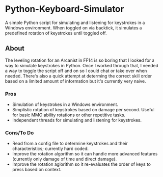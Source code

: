 # Python-Keyboard-Simulator

A simple Python script for simulating and listening for keystrokes in a Windows environment. When toggled on via backtick, it simulates a predefined rotation of keystrokes until toggled off.

## About

The leveling rotation for an Arcanist in FF14 is so boring that I looked for a way to simulate keystrokes in Python. Once I worked through that, I needed a way to toggle the script off and on so I could chat or take over when needed. There's also a quick attempt at determing the correct skill order based on a limited amount of information but it's currently very naive.

### Pros

- Simulation of keystrokes in a Windows environment.
- Simplistic rotation of keystrokes based on damage per second. Useful for basic MMO ability rotations or other repetitive tasks.
- Independent threads for simulating and listening for keystrokes.

### Cons/To Do

- Read from a config file to determine keystrokes and their characteristics; currently hard coded.
- Improve the rotation algorithm so it can handle more advanced features (currently only damage of time and direct damage).
- Improve the rotation aglorithm so it re-evaluates the order of keys to press based on context.

